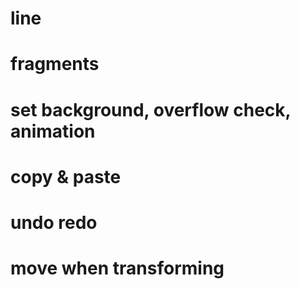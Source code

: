 # line
# fragments
# set background, overflow check, animation
# copy & paste
# undo redo
# move when transforming
